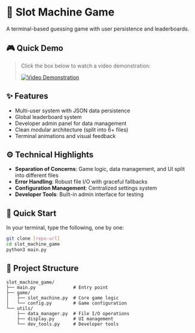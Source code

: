 # 🎰 Slot Machine Game

A terminal-based guessing game with user persistence and leaderboards.

## 🎮 Quick Demo
> Click the box below to watch a video demonstration:
>
> <a href="https://www.youtube.com/watch?v=KKmS28tzaKY" target="_blank" rel="noopener noreferrer">
>   <img src="https://img.youtube.com/vi/KKmS28tzaKY/0.jpg" alt="Video Demonstration">
> </a>


## ✨ Features
- Multi-user system with JSON data persistence
- Global leaderboard system
- Developer admin panel for data management
- Clean modular architecture (split into 6+ files)
- Terminal animations and visual feedback

## ⚙️ Technical Highlights
- **Separation of Concerns**: Game logic, data management, and UI split into different files
- **Error Handling**: Robust file I/O with graceful fallbacks
- **Configuration Management**: Centralized settings system
- **Developer Tools**: Built-in admin interface for testing

## 🚀 Quick Start
In your terminal, type the following, one by one:
```bash
git clone [repo-url]
cd slot_machine_game
python3 main.py
```

## 📁 Project Structure
```
slot_machine_game/
├── main.py              # Entry point
├── game/
│   ├── slot_machine.py  # Core game logic
│   └── config.py        # Game configuration
└── utils/
    ├── data_manager.py  # File I/O operations
    ├── display.py       # UI management
    └── dev_tools.py     # Developer tools
```
